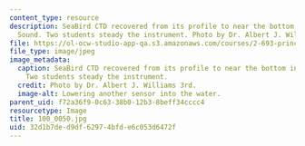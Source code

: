 ```yaml
---
content_type: resource
description: SeaBird CTD recovered from its profile to near the bottom in Vineyard
  Sound. Two students steady the instrument. Photo by Dr. Albert J. Williams 3rd.
file: https://ol-ocw-studio-app-qa.s3.amazonaws.com/courses/2-693-principles-of-oceanographic-instrument-systems-sensors-and-measurements-13-998-spring-2004/32d1b7ded9df62974bfde6c053d6472f_100_0050.jpg
file_type: image/jpeg
image_metadata:
  caption: SeaBird CTD recovered from its profile to near the bottom in Vineyard Sound.
    Two students steady the instrument.
  credit: Photo by Dr. Albert J. Williams 3rd.
  image-alt: Lowering another sensor into the water.
parent_uid: f72a36f9-0c63-38b0-12b3-8beff34cccc4
resourcetype: Image
title: 100_0050.jpg
uid: 32d1b7de-d9df-6297-4bfd-e6c053d6472f
---
```

